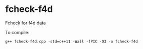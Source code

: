 # fcheck-f4d
Fcheck for f4d data

To compile:

```
g++ fcheck-f4d.cpp -std=c++11 -Wall -fPIC -O3 -o fcheck-f4d
```

